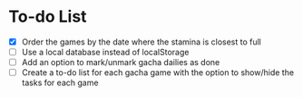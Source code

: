 # To-do List
- [X] Order the games by the date where the stamina is closest to full
- [ ] Use a local database instead of localStorage
- [ ] Add an option to mark/unmark gacha dailies as done
- [ ] Create a to-do list for each gacha game with the option to show/hide the tasks for each game
